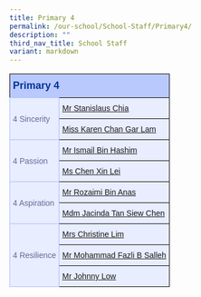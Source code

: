```yaml
---
title: Primary 4
permalink: /our-school/School-Staff/Primary4/
description: ""
third_nav_title: School Staff
variant: markdown
---
```

<style type="text/css">
.tg  {border-collapse:collapse;border-color:#aabcfe;border-spacing:0;}
.tg td{background-color:#e8edff;border-color:#aabcfe;border-style:solid;border-width:1px;color:#669;
  font-family:Arial, sans-serif;font-size:14px;overflow:hidden;padding:10px 5px;word-break:normal;}
.tg th{background-color:#b9c9fe;border-color:#aabcfe;border-style:solid;border-width:1px;color:#039;
  font-family:Arial, sans-serif;font-size:14px;font-weight:normal;overflow:hidden;padding:10px 5px;word-break:normal;}
.tg .tg-18eh{border-color:#000000;font-size:18px;font-weight:bold;text-align:center;vertical-align:middle}
.tg .tg-s25z{border-color:#000000;font-size:18px;text-align:left;vertical-align:top}
.tg .tg-73oq{border-color:#000000;text-align:left;vertical-align:top}
</style>

<table class="tg"><tbody>
<tr><th class="tg-s25z" rowspan="1" colspan="2"><b>Primary 4</b></th></tr>
<tr></tr><tr><td rowspan="2" colspan="1">4 Sincerity</td>
<td class="tg-73oq" rowspan="“1”" colspan="“1”"><a href="mailto:chia_tze_chiam_stanislaus@schools.gov.sg" rel="noopener noreferrer nofollow" target="_blank">Mr Stanislaus Chia</a></td></tr>
<tr><td class="tg-73oq" rowspan="“1”" colspan="“1”"><a href="mailto:karen_chan_gar_lam@schools.gov.sg" rel="noopener noreferrer nofollow" target="_blank">Miss Karen Chan Gar Lam</a></td></tr>
<tr><td rowspan="2" colspan="1">4 Passion</td>
<td class="tg-73oq" rowspan="“1”" colspan="“1”"><a href="mailto:ismail_hashim@schools.gov.sg" rel="noopener noreferrer nofollow" target="_blank">Mr Ismail Bin Hashim</a></td></tr>
<tr><td class="tg-73oq" rowspan="“1”" colspan="“1”"><a href="mailto:chen_xin_lei@schools.gov.sg" rel="noopener noreferrer nofollow" target="_blank">Ms Chen Xin Lei</a></td></tr>
<tr><td rowspan="2" colspan="1">4 Aspiration</td>
<td class="tg-73oq" rowspan="“1”" colspan="“1”"><a href="mailto:rozaimi_b_anas@schools.gov.sg" rel="noopener noreferrer nofollow" target="_blank">Mr Rozaimi Bin Anas</a></td></tr>
<tr><td class="tg-73oq" rowspan="“1”" colspan="“1”"><a href="mailto:tan_siew_chen_jacinda@schools.gov.sg" rel="noopener noreferrer nofollow" target="_blank">Mdm Jacinda Tan Siew Chen</a></td></tr>
<tr><td rowspan="3" colspan="1">4 Resilience</td>
<td class="tg-73oq" rowspan="“1”" colspan="“1”"><a href="mailto:lin_huijun_christine@schools.gov.sg" rel="noopener noreferrer nofollow" target="_blank">Mrs Christine Lim</a></td></tr>
<tr><td class="tg-73oq" rowspan="“1”" colspan="“1”"><a href="mailto:md_fazli_b_salleh@schools.gov.sg" rel="noopener noreferrer nofollow" target="_blank">Mr Mohammad Fazli B Salleh</a></td></tr>
<tr><td class="tg-73oq" rowspan="“1”" colspan="“1”"><a href="mailto:low_chan_wee@schools.gov.sg" rel="noopener noreferrer nofollow" target="_blank">Mr Johnny Low</a></td></tr>
</tbody></table>
